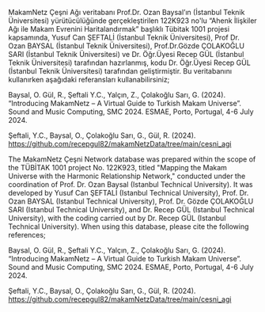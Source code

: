 MakamNetz Çeşni Ağı veritabanı Prof.Dr. Ozan Baysal’ın (İstanbul Teknik Üniversitesi) yürütücülüğünde gerçekleştirilen 122K923 no'lu “Ahenk İlişkiler Ağı ile Makam Evrenini Haritalandırmak” başlıklı Tübitak 1001 projesi kapsamında, Yusuf Can ŞEFTALİ (İstanbul Teknik Üniversitesi), Prof Dr. Ozan BAYSAL (İstanbul Teknik Üniversitesi),  Prof.Dr.Gözde ÇOLAKOĞLU SARI (İstanbul Teknik Üniversitesi) ve Dr. Öğr.Üyesi Recep GÜL (İstanbul Teknik Üniversitesi) tarafından hazırlanmış, kodu Dr. Öğr.Üyesi Recep GÜL (İstanbul Teknik Üniversitesi) tarafından geliştirmiştir. Bu veritabanını kullanırken aşağıdaki referansları kullanabilirsiniz;

Baysal, O. Gül, R., Şeftali Y.C., Yalçın, Z., Çolakoğlu Sarı, G. (2024). “Introducing MakamNetz – A Virtual Guide to Turkish Makam Universe”.  Sound and Music Computing, SMC 2024. ESMAE, Porto, Portugal, 4-6 July 2024.

Şeftali, Y.C., Baysal, O., Çolakoğlu Sarı, G., Gül, R. (2024).   
https://github.com/recepgul82/makamNetzData/tree/main/cesni_agi

The MakamNetz Çeşni Network database was prepared within the scope of the TÜBİTAK 1001 project No. 122K923, titled "Mapping the Makam Universe with the Harmonic Relationship Network," conducted under the coordination of Prof. Dr. Ozan Baysal (Istanbul Technical University). It was developed by Yusuf Can ŞEFTALİ (Istanbul Technical University), Prof. Dr. Ozan BAYSAL (Istanbul Technical University), Prof. Dr. Gözde ÇOLAKOĞLU SARI (Istanbul Technical University), and Dr. Recep GÜL (Istanbul Technical University), with the coding carried out by Dr. Recep GÜL (Istanbul Technical University). When using this database, please cite the following references;

Baysal, O. Gül, R., Şeftali Y.C., Yalçın, Z., Çolakoğlu Sarı, G. (2024). “Introducing MakamNetz – A Virtual Guide to Turkish Makam Universe”.  Sound and Music Computing, SMC 2024. ESMAE, Porto, Portugal, 4-6 July 2024.

Şeftali, Y.C., Baysal, O., Çolakoğlu Sarı, G., Gül, R. (2024).   
https://github.com/recepgul82/makamNetzData/tree/main/cesni_agi


